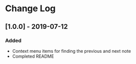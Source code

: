 # Change Log

## [1.0.0] - 2019-07-12
### Added
- Context menu items for finding the previous and next note
- Completed README